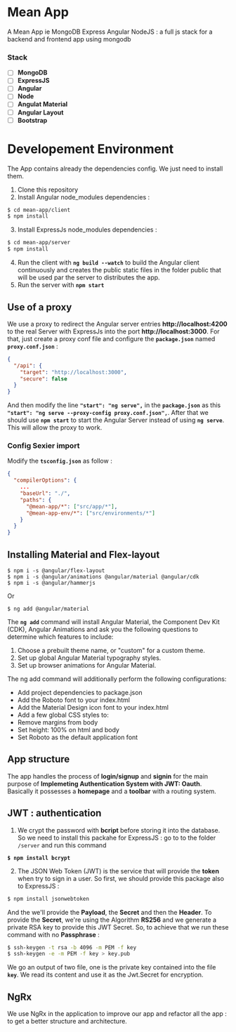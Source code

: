 # Mean App

A Mean App ie MongoDB Express Angular NodeJS : a full js stack for a backend and frontend app using mongodb

### Stack

- [ ] **MongoDB**
- [ ] **ExpressJS**
- [ ] **Angular**
- [ ] **Node**
- [ ] **Angulat Material**
- [ ] **Angular Layout**
- [ ] **Bootstrap**

# Developement Environment

The App contains already the dependencies config. We just need to install them.

1. Clone this repository
2. Install Angular node_modules dependencies :

```sh
$ cd mean-app/client
$ npm install
```

3. Install ExpressJs node_modules dependencies :

```sh
$ cd mean-app/server
$ npm install
```

4. Run the client with **`ng build --watch`** to build the Angular client continuously and creates the public static files in the folder public that will be used par the server to distributes the app.
5. Run the server with **`npm start`**

## Use of a proxy

We use a proxy to redirect the Angular server entries **http://localhost:4200** to the real Server with ExpressJs into the port **http://localhost:3000**. For that, just create a proxy conf file and configure the **`package.json`** named **`proxy.conf.json`** :

```json
{
  "/api": {
    "target": "http://localhost:3000",
    "secure": false
  }
}
```

And then modify the line **`"start": "ng serve",`** in the **`package.json`** as this **`"start": "ng serve --proxy-config proxy.conf.json",`**. After that we should use **`npm start`** to start the Angular Server instead of using **`ng serve`**. This will allow the proxy to work.

### Config Sexier import

Modify the **`tsconfig.json`** as follow :

```json
{
  "compilerOptions": {
    ...
    "baseUrl": "./",
    "paths": {
      "@mean-app/*": ["src/app/*"],
      "@mean-app-env/*": ["src/environments/*"]
    }
  }
}
```

## Installing Material and Flex-layout

```
$ npm i -s @angular/flex-layout
$ npm i -s @angular/animations @angular/material @angular/cdk
$ npm i -s @angular/hammerjs
```

Or

```
$ ng add @angular/material
```

The **`ng add`** command will install Angular Material, the Component Dev Kit (CDK), Angular Animations and ask you the following questions to determine which features to include:

1. Choose a prebuilt theme name, or "custom" for a custom theme.
2. Set up global Angular Material typography styles.
3. Set up browser animations for Angular Material.

The ng add command will additionally perform the following configurations:

- Add project dependencies to package.json
- Add the Roboto font to your index.html
- Add the Material Design icon font to your index.html
- Add a few global CSS styles to:
- Remove margins from body
- Set height: 100% on html and body
- Set Roboto as the default application font

## App structure

The app handles the process of **login/signup** and **signin** for the main purpose of **Implemeting Authentication System with JWT: Oauth**. Basically it possesses a **homepage** and a **toolbar** with a routing system.

## JWT : authentication

1. We crypt the password with **bcript** before storing it into the database. So we need to install this packahe for ExpressJS : go to to the folder `/server` and run this command

**`$ npm install bcrypt`**

2. The JSON Web Token (JWT) is the service that will provide the **token** when try to sign in a user. So first, we should provide this package also to ExpressJS :

```sh
$ npm install jsonwebtoken
```

And the we'll provide the **Payload**, the **Secret** and then the **Header**. To provide the **Secret**, we're using the Algorithm **RS256** and we generate a private RSA key to provide this JWT Secret. So, to achieve that we run these command with no **Passphrase** :

```sh
$ ssh-keygen -t rsa -b 4096 -m PEM -f key
$ ssh-keygen -e -m PEM -f key > key.pub
```

We go an output of two file, one is the private key contained into the file **`key`**. We read its content and use it as the Jwt.Secret for encryption.

## NgRx

We use NgRx in the application to improve our app and refactor all the app : to get a better structure and architecture.
